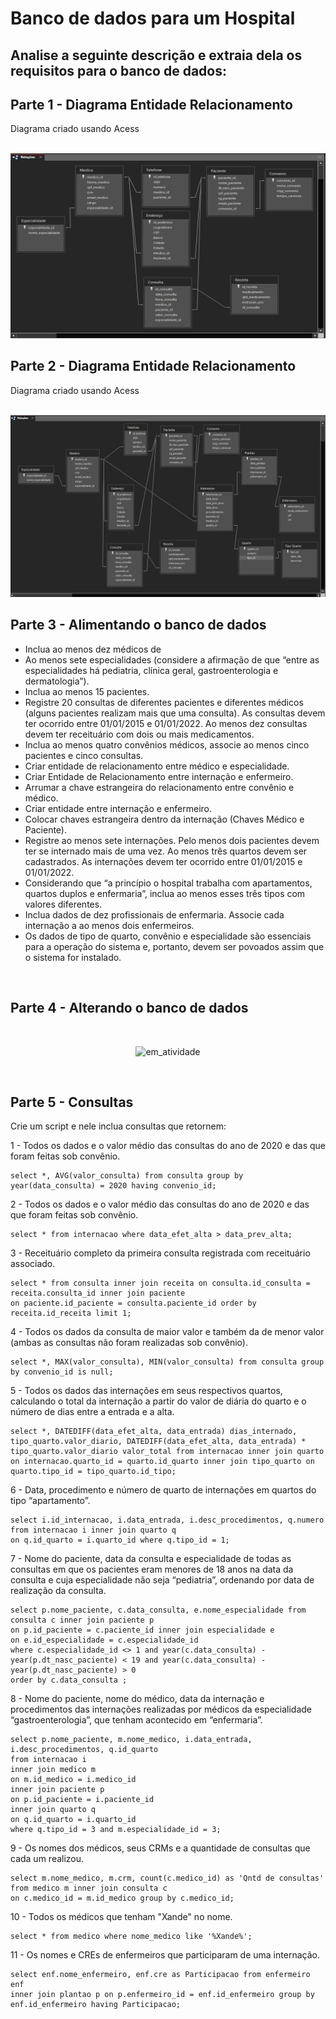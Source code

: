 <h1> Banco de dados para um Hospital </h1>

<h2> Analise a seguinte descrição e extraia dela os requisitos para o banco de dados: </h2>

<h2> Parte 1 - Diagrama Entidade Relacionamento </h2>
<p>
Diagrama criado usando Acess
</p>
<br>
<img src='Diagrama1.png'/>
<br>
<h2> Parte 2 - Diagrama Entidade Relacionamento </h2>
<p>
Diagrama criado usando Acess
</p>
<br>
<img src='diagrama2.png'/>
<br>
<h2> Parte 3 - Alimentando o banco de dados </h2>
<p> 

</p>
<ul>
<li> Inclua ao menos dez médicos de </li>

<li> Ao menos sete especialidades (considere a afirmação de que “entre as especialidades há pediatria, clínica geral, gastroenterologia e dermatologia”).</li>

<li> Inclua ao menos 15 pacientes. </li>

<li> Registre 20 consultas de diferentes pacientes e diferentes médicos (alguns pacientes realizam mais que uma consulta). As consultas devem ter ocorrido entre 01/01/2015 e 01/01/2022. Ao menos dez consultas devem ter receituário com dois ou mais medicamentos. </li>

<li> Inclua ao menos quatro convênios médicos, associe ao menos cinco pacientes e cinco consultas. </li>

<li> Criar entidade de relacionamento entre médico e especialidade.  </li>

<li> Criar Entidade de Relacionamento entre internação e enfermeiro.  </li>

<li> Arrumar a chave estrangeira do relacionamento entre convênio e médico. </li>

<li> Criar entidade entre internação e enfermeiro. </li>

<li> Colocar chaves estrangeira dentro da internação (Chaves Médico e Paciente). </li>

<li> Registre ao menos sete internações. Pelo menos dois pacientes devem ter se internado mais de uma vez. Ao menos três quartos devem ser cadastrados. As internações devem ter ocorrido entre 01/01/2015 e 01/01/2022. </li>

<li> Considerando que “a princípio o hospital trabalha com apartamentos, quartos duplos e enfermaria”, inclua ao menos esses três tipos com valores diferentes. </li>

<li> Inclua dados de dez profissionais de enfermaria. Associe cada internação a ao menos dois enfermeiros. </li>

<li> Os dados de tipo de quarto, convênio e especialidade são essenciais para a operação do sistema e, portanto, devem ser povoados assim que o sistema for instalado. </li>

</ul>

<br>
<h2> Parte 4 - Alterando o banco de dados </h2>
<p>

</p><br>
<div align="center">

![em_atividade](https://user-images.githubusercontent.com/110692074/203159041-5c6e9396-c2f3-4c96-b537-3ac6b2104f57.png)

</div>
<br>
<h2> Parte 5 - Consultas </h2>
<p> Crie um script e nele inclua consultas que retornem: </p>

1 - Todos os dados e o valor médio das consultas do ano de 2020 e das que foram feitas sob convênio.

```
select *, AVG(valor_consulta) from consulta group by year(data_consulta) = 2020 having convenio_id;
```

2 - Todos os dados e o valor médio das consultas do ano de 2020 e das que foram feitas sob convênio.

```
select * from internacao where data_efet_alta > data_prev_alta;
```

3 - Receituário completo da primeira consulta registrada com receituário associado.
```
select * from consulta inner join receita on consulta.id_consulta = receita.consulta_id inner join paciente 
on paciente.id_paciente = consulta.paciente_id order by receita.id_receita limit 1;
```

4 - Todos os dados da consulta de maior valor e também da de menor valor (ambas as consultas não foram realizadas sob convênio).

```
select *, MAX(valor_consulta), MIN(valor_consulta) from consulta group by convenio_id is null;
```

5 - Todos os dados das internações em seus respectivos quartos, calculando o total da internação a partir do valor de diária do quarto e o número de dias entre a entrada e a alta.

```
select *, DATEDIFF(data_efet_alta, data_entrada) dias_internado, tipo_quarto.valor_diario, DATEDIFF(data_efet_alta, data_entrada) * tipo_quarto.valor_diario valor_total from internacao inner join quarto on internacao.quarto_id = quarto.id_quarto inner join tipo_quarto on quarto.tipo_id = tipo_quarto.id_tipo;
```

6 - Data, procedimento e número de quarto de internações em quartos do tipo “apartamento”.

```
select i.id_internacao, i.data_entrada, i.desc_procedimentos, q.numero from internacao i inner join quarto q 
on q.id_quarto = i.quarto_id where q.tipo_id = 1; 
```

7 - Nome do paciente, data da consulta e especialidade de todas as consultas em que os pacientes eram menores de 18 anos na data da consulta e cuja especialidade não seja “pediatria”, ordenando por data de realização da consulta.

```
select p.nome_paciente, c.data_consulta, e.nome_especialidade from consulta c inner join paciente p 
on p.id_paciente = c.paciente_id inner join especialidade e 
on e.id_especialidade = c.especialidade_id 
where c.especialidade_id <> 1 and year(c.data_consulta) - year(p.dt_nasc_paciente) < 19 and year(c.data_consulta) - year(p.dt_nasc_paciente) > 0 
order by c.data_consulta ;
```

8 - Nome do paciente, nome do médico, data da internação e procedimentos das internações realizadas por médicos da especialidade “gastroenterologia”, que tenham acontecido em “enfermaria”.

```
select p.nome_paciente, m.nome_medico, i.data_entrada, i.desc_procedimentos, q.id_quarto
from internacao i
inner join medico m 
on m.id_medico = i.medico_id
inner join paciente p
on p.id_paciente = i.paciente_id
inner join quarto q
on q.id_quarto = i.quarto_id
where q.tipo_id = 3 and m.especialidade_id = 3;
```

9 - Os nomes dos médicos, seus CRMs e a quantidade de consultas que cada um realizou.

```
select m.nome_medico, m.crm, count(c.medico_id) as 'Qntd de consultas' from medico m inner join consulta c 
on c.medico_id = m.id_medico group by c.medico_id;
```

10 - Todos os médicos que tenham "Xande" no nome.

```
select * from medico where nome_medico like '%Xande%';
```

11 - Os nomes e CREs de enfermeiros que participaram de uma internação.

```
select enf.nome_enfermeiro, enf.cre as Participacao from enfermeiro enf
inner join plantao p on p.enfermeiro_id = enf.id_enfermeiro group by enf.id_enfermeiro having Participacao;
```
